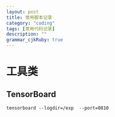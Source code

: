 ```yaml
---
layout: post
title: 常用脚本记录 
category: "coding"
tags: [常用代码记录]
description: ""
grammar_cjkRuby: true
---
```


# 工具类
## TensorBoard
``` shell
tensorboard --logdir=/exp  --port=0810
```